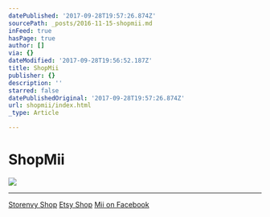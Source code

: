 ```yaml
---
datePublished: '2017-09-28T19:57:26.874Z'
sourcePath: _posts/2016-11-15-shopmii.md
inFeed: true
hasPage: true
author: []
via: {}
dateModified: '2017-09-28T19:56:52.187Z'
title: ShopMii
publisher: {}
description: ''
starred: false
datePublishedOriginal: '2017-09-28T19:57:26.874Z'
url: shopmii/index.html
_type: Article

---
```

# **ShopMii**
![](https://the-grid-user-content.s3-us-west-2.amazonaws.com/c68926f5-c100-44aa-b82c-6ad1ab8d1e1d.jpg)

---

[Storenvy Shop][0]
[Etsy Shop][1]
[Mii on Facebook][2]

[0]: https://lgsignd.storenvy.com/
[1]: https://www.etsy.com/shop/lgsamicrafts/
[2]: https://www.facebook.com/CraftMii/